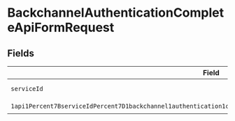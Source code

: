 # BackchannelAuthenticationCompleteApiFormRequest


## Fields

| Field                                                                                                                                                                                                                                                             | Type                                                                                                                                                                                                                                                              | Required                                                                                                                                                                                                                                                          | Description                                                                                                                                                                                                                                                       |
| ----------------------------------------------------------------------------------------------------------------------------------------------------------------------------------------------------------------------------------------------------------------- | ----------------------------------------------------------------------------------------------------------------------------------------------------------------------------------------------------------------------------------------------------------------- | ----------------------------------------------------------------------------------------------------------------------------------------------------------------------------------------------------------------------------------------------------------------- | ----------------------------------------------------------------------------------------------------------------------------------------------------------------------------------------------------------------------------------------------------------------- |
| `serviceId`                                                                                                                                                                                                                                                       | *String*                                                                                                                                                                                                                                                          | :heavy_check_mark:                                                                                                                                                                                                                                                | A service ID.                                                                                                                                                                                                                                                     |
| `1api1Percent7BserviceIdPercent7D1backchannel1authentication1completePostRequestBodyContentApplication1jsonSchema`                                                                                                                                                | [1api1Percent7BserviceIdPercent7D1backchannel1authentication1completePostRequestBodyContentApplication1jsonSchema](../../models/components/Oneapi1Percent7BserviceIdPercent7D1backchannel1authentication1completePostRequestBodyContentApplication1jsonSchema.md) | :heavy_check_mark:                                                                                                                                                                                                                                                | N/A                                                                                                                                                                                                                                                               |